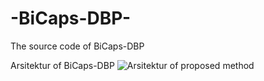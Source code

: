 # -BiCaps-DBP-
The source code of BiCaps-DBP

Arsitektur of BiCaps-DBP
![Arsitektur of proposed method](https://user-images.githubusercontent.com/56815457/203918107-91841a5c-62a0-4f4d-92b7-ae533bf5d817.jpg)


